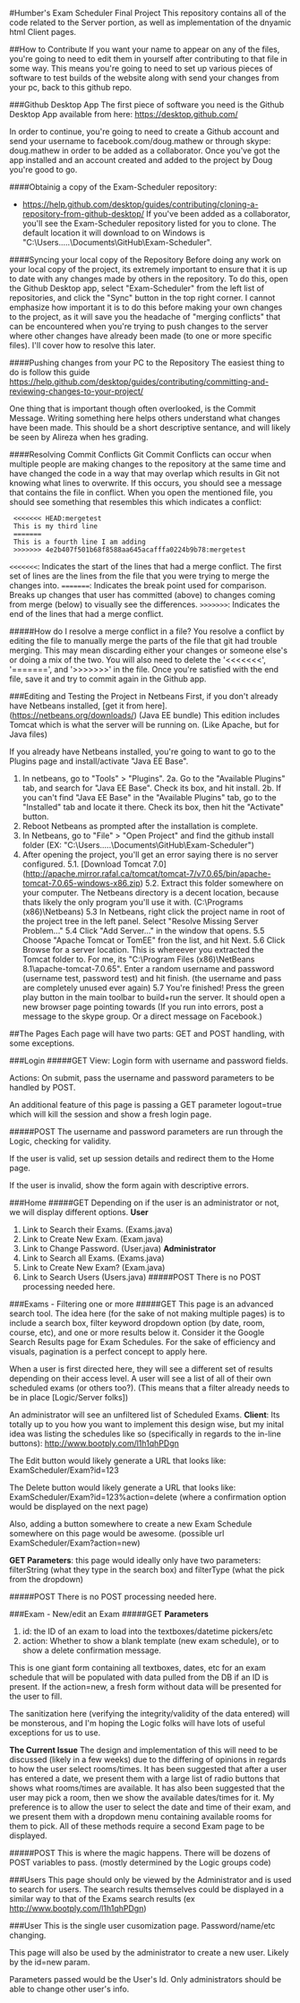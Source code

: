 #Humber's Exam Scheduler Final Project
This repository contains all of the code related to the Server portion, as well as implementation of the dnyamic html Client pages.

##How to Contribute
If you want your name to appear on any of the files, you're going to need to edit them in yourself after contributing to that file in some way. This means you're going to need to set up various pieces of software to test builds of the website along with send your changes from your pc, back to this github repo.

###Github Desktop App
The first piece of software you need is the Github Desktop App available from here: https://desktop.github.com/

In order to continue, you're going to need to create a Github account and send your username to facebook.com/doug.mathew or through skype: doug.mathew in order to be added as a collaborator. Once you've got the app installed and an account created and added to the project by Doug you're good to go.

####Obtainig a copy of the Exam-Scheduler repository:  
 - https://help.github.com/desktop/guides/contributing/cloning-a-repository-from-github-desktop/ If you've been added as a collaborator, you'll see the Exam-Scheduler repository listed for you to clone. The default location it will download to on Windows is "C:\Users\.....\Documents\GitHub\Exam-Scheduler".

####Syncing your local copy of the Repository
Before doing any work on your local copy of the project, its extremely important to ensure that it is up to date with any changes made by others in the repository. To do this, open the Github Desktop app, select "Exam-Scheduler" from the left list of repositories, and click the "Sync" button in the top right corner. I cannot emphasize how important it is to do this before making your own changes to the project, as it will save you the headache of "merging conflicts" that can be encountered when you're trying to push changes to the server where other changes have already been made (to one or more specific files). I'll cover how to resolve this later.
 
####Pushing changes from your PC to the Repository
The easiest thing to do is follow this guide  https://help.github.com/desktop/guides/contributing/committing-and-reviewing-changes-to-your-project/

One thing that is important though often overlooked, is the Commit Message. Writing something here helps others understand what changes have been made. This should be a short descriptive sentance, and will likely be seen by Alireza when hes grading.

####Resolving Commit Conflicts
Git Commit Conflicts can occur when multiple people are making changes to the repository at the same time and have changed the code in a way that may overlap which results in Git not knowing what lines to overwrite. If this occurs, you should see a message that contains the file in conflict. When you open the mentioned file, you should see something that resembles this which indicates a conflict:
```
 <<<<<<< HEAD:mergetest
 This is my third line
 =======
 This is a fourth line I am adding
 >>>>>>> 4e2b407f501b68f8588aa645acafffa0224b9b78:mergetest
```
`<<<<<<<`: Indicates the start of the lines that had a merge conflict. The first set of lines are the lines from the file that you were trying to merge the changes into.
`=======`: Indicates the break point used for comparison. Breaks up changes that user has committed (above) to changes coming from merge (below) to visually see the differences.
`>>>>>>>`: Indicates the end of the lines that had a merge conflict.

#####How do I resolve a merge conflict in a file?
You resolve a conflict by editing the file to manually merge the parts of the file that git had trouble merging. This may mean discarding either your changes or someone else's or doing a mix of the two. You will also need to delete the '<<<<<<<', '=======', and '>>>>>>>' in the file. Once you're satisfied with the end file, save it and try to commit again in the Github app.

###Editing and Testing the Project in Netbeans
First, if you don't already have Netbeans installed, [get it from here]. (https://netbeans.org/downloads/) (Java EE bundle) This edition includes Tomcat which is what the server will be running on. (Like Apache, but for Java files)

If you already have Netbeans installed, you're going to want to go to the Plugins page and install/activate "Java EE Base".
 1. In netbeans, go to "Tools" > "Plugins".
 2a. Go to the "Available Plugins" tab, and search for "Java EE Base". Check its box, and hit install.
 2b. If you can't find "Java EE Base" in the "Available Plugins" tab, go to the "Installed" tab and locate it there. Check its box, then hit the "Activate" button.
 3. Reboot Netbeans as prompted after the installation is complete.
 4. In Netbeans, go to "File" > "Open Project" and find the github install folder (EX: "C:\Users\.....\Documents\GitHub\Exam-Scheduler")
 5. After opening the project, you'll get an error saying there is no server configured.
   5.1. [Download Tomcat 7.0] (http://apache.mirror.rafal.ca/tomcat/tomcat-7/v7.0.65/bin/apache-tomcat-7.0.65-windows-x86.zip)
   5.2. Extract this folder somewhere on your computer. The Netbeans directory is a decent location, because thats likely the only program you'll use it with. (C:\Programs (x86)\Netbeans\)
   5.3 In Netbeans, right click the project name in root of the project tree in the left panel. Select "Resolve Missing Server Problem..."
   5.4 Click "Add Server..." in the window that opens.
   5.5 Choose "Apache Tomcat or TomEE" fron the list, and hit Next.
   5.6 Click Browse for a server location. This is whereever you extracted the Tomcat folder to. For me, its "C:\Program Files (x86)\NetBeans 8.1\apache-tomcat-7.0.65". Enter a random username and password (username test, password test) and hit finish. (the username and pass are completely unused ever again)
   5.7 You're finished! Press the green play button in the main toolbar to build+run the server. It should open a new browser page pointing towards (If you run into errors, post a message to the skype group. Or a direct message on Facebook.)
 


##The Pages
Each page will have two parts: GET and POST handling, with some exceptions.

###Login
#####GET
View: Login form with username and password fields.

Actions: On submit, pass the username and password parameters to be handled by POST.

An additional feature of this page is passing a GET parameter logout=true which will kill the session and show a fresh login page.

#####POST
The username and password parameters are run through the Logic, checking for validity.

If the user is valid, set up session details and redirect them to the Home page.

If the user is invalid, show the form again with descriptive errors.

###Home
#####GET
Depending on if the user is an administrator or not, we will display different options.
**User**
1. Link to Search their Exams. (Exams.java)
2. Link to Create New Exam. (Exam.java)
3. Link to Change Password. (User.java)
**Administrator**
1. Link to Search all Exams. (Exams.java)
2. Link to Create New Exam? (Exam.java)
3. Link to Search Users (Users.java)
#####POST
There is no POST processing needed here.

###Exams - Filtering one or more
#####GET
This page is an advanced search tool. The idea here (for the sake of not making multiple pages) is to include a search box, filter keyword dropdown option (by date, room, course, etc), and one or more results below it. Consider it the Google Search Results page for Exam Schedules. For the sake of efficiency and visuals, pagination is a perfect concept to apply here.

When a user is first directed here, they will see a different set of results depending on their access level. A user will see a list of all of their own scheduled exams (or others too?). (This means that a filter already needs to be in place [Logic/Server folks])

An administrator will see an unfiltered list of Scheduled Exams.
**Client**: Its totally up to you how you want to implement this design wise, but my inital idea was listing the schedules like so (specifically in regards to the in-line buttons): http://www.bootply.com/l1h1qhPDgn

The Edit button would likely generate a URL that looks like: ExamScheduler/Exam?id=123

The Delete button would likely generate a URL that looks like: ExamScheduler/Exam?id=123%action=delete (where a confirmation option would be displayed on the next page)

Also, adding a button somewhere to create a new Exam Schedule somewhere on this page would be awesome. (possible url ExamScheduler/Exam?action=new)

**GET Parameters**: this page would ideally only have two parameters: filterString (what they type in the search box) and filterType (what the pick from the dropdown)

#####POST
There is no POST processing needed here.

###Exam - New/edit an Exam
#####GET
**Parameters**
1. id: the ID of an exam to load into the textboxes/datetime pickers/etc
2. action: Whether to show a blank template (new exam schedule), or to show a delete confirmation message.

This is one giant form containing all textboxes, dates, etc for an exam schedule that will be populated with data pulled from the DB if an ID is present. If the action=new, a fresh form without data will be presented for the user to fill.

The sanitization here (verifying the integrity/validity of the data entered) will be monsterous, and I'm hoping the Logic folks will have lots of useful exceptions for us to use.

**The Current Issue** The design and implementation of this will need to be discussed (likely in a few weeks) due to the differing of opinions in regards to how the user select rooms/times. It has been suggested that after a user has entered a date, we present them with a large list of radio buttons that shows what rooms/times are available. It has also been suggested that the user may pick a room, then we show the available dates/times for it. My preference is to allow the user to select the date and time of their exam, and we present them with a dropdown menu containing available rooms for them to pick. All of these methods require a second Exam page to be displayed.

#####POST
This is where the magic happens. There will be dozens of POST variables to pass. (mostly determined by the Logic groups code)


###Users
This page should only be viewed by the Administrator and is used to search for users. The search results themselves could be displayed in a similar way to that of the Exams search results (ex http://www.bootply.com/l1h1qhPDgn)

###User
This is the single user cusomization page. Password/name/etc changing.

This page will also be used by the administrator to create a new user. Likely by the id=new param.

Parameters passed would be the User's Id. Only administrators should be able to change other user's info.


